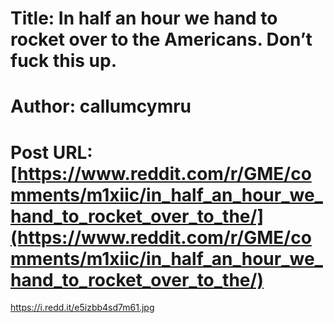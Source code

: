 # Title: In half an hour we hand to rocket over to the Americans. Don’t fuck this up.
# Author: callumcymru
# Post URL: [https://www.reddit.com/r/GME/comments/m1xiic/in_half_an_hour_we_hand_to_rocket_over_to_the/](https://www.reddit.com/r/GME/comments/m1xiic/in_half_an_hour_we_hand_to_rocket_over_to_the/)


https://i.redd.it/e5izbb4sd7m61.jpg
